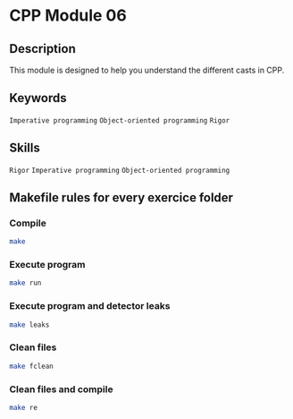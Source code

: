 # CPP Module 06

## Description
This module is designed to help you understand the different casts in CPP.

## Keywords
`Imperative programming`
`Object-oriented programming`
`Rigor`

## Skills
`Rigor`
`Imperative programming`
`Object-oriented programming`

## Makefile rules for every exercice folder

### Compile
```sh
make
```
### Execute program
```sh
make run
```
### Execute program and detector leaks
```sh
make leaks
```
### Clean files
```sh
make fclean
```
### Clean files and compile
```sh
make re
```